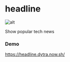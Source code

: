 # headline

![alt](https://travis-ci.org/dytra/headline.svg?branch=master)

Show popular tech news

### Demo

https://headline.dytra.now.sh/
